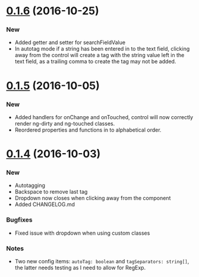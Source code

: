<a name="0.1.6"></a>
# [0.1.6](https://github.com/andymeps/ng2-label-multiselect/compare/v0.1.5...v0.1.6) (2016-10-25)

### New

* Added getter and setter for searchFieldValue
* In autotag mode if a string has been entered in to the text field, clicking away from the control will create a tag with the string value left in the text field, as a trailing comma to create the tag may not be added.

<a name="0.1.5"></a>
# [0.1.5](https://github.com/andymeps/ng2-label-multiselect/compare/v0.1.4...v0.1.5) (2016-10-05)

### New

* Added handlers for onChange and onTouched, control will now correctly render ng-dirty and ng-touched classes.
* Reordered properties and functions in to alphabetical order.

<a name="0.1.4"></a>
# [0.1.4](https://github.com/andymeps/ng2-label-multiselect/compare/v0.1.3...v0.1.4) (2016-10-03)

### New

* Autotagging
* Backspace to remove last tag
* Dropdown now closes when clicking away from the component
* Added CHANGELOG.md

### Bugfixes

* Fixed issue with dropdown when using custom classes

### Notes

* Two new config items: `autoTag: boolean` and `tagSeparators: string[]`, the latter needs testing as I need to allow for RegExp.
